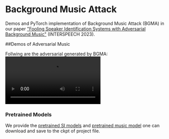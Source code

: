 # Background Music Attack
Demos and PyTorch implementation of Background Music Attack (BGMA) in our paper ["Fooling Speaker Identification Systems with Adversarial Background Music"](https://www.isca-speech.org/archive/Interspeech_2020/abstracts/1275.html) (INTERSPEECH 2023).

##Demos of Adversarial Music

Follwing are the adversarial generated by BGMA:
<video src="https://github.com/tartarleft/BGMA/assets/22472110/8de0ba1e-e7ba-4236-bda7-eb72a71da3fb" controls></video>




### Pretrained Models

We provide the [pretrained SI models](https://github.com/tartarleft/BGMA) and [pretrained music model](https://github.com/tartarleft/BGMA) one can download and save to the ckpt of project file.
